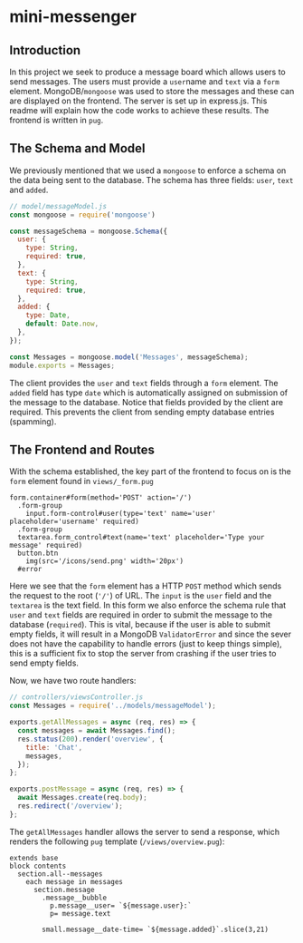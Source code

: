 # mini-messenger
## Introduction
In this project we seek to produce a message board which allows users to send messages. The users must provide a `user`name and `text` via a `form` element. MongoDB/`mongoose` was used to store the messages and these can are displayed on the frontend. The server is set up in express.js. This readme will explain how the code works to achieve these results. The frontend is written in `pug`. 

## The Schema and Model
We previously mentioned that we used a `mongoose` to enforce a schema on the data being sent to the database. The schema has three fields: `user`, `text` and `added`. 
```js
// model/messageModel.js
const mongoose = require('mongoose')

const messageSchema = mongoose.Schema({
  user: {
    type: String,
    required: true,
  },
  text: {
    type: String,
    required: true,
  },
  added: {
    type: Date,
    default: Date.now,
  },
});

const Messages = mongoose.model('Messages', messageSchema);
module.exports = Messages;
```
The client provides the `user` and `text` fields through a `form` element. The `added` field has type `date` which is automatically assigned on submission of the message to the database. Notice that fields provided by the client are required. This prevents the client from sending empty database entries (spamming).

## The Frontend and Routes
With the schema established, the key part of the frontend to focus on is the `form` element found in `views/_form.pug`

```pug
form.container#form(method='POST' action='/')
  .form-group
    input.form-control#user(type='text' name='user' placeholder='username' required)
  .form-group
  textarea.form_control#text(name='text' placeholder='Type your message' required)
  button.btn
    img(src='/icons/send.png' width='20px')
  #error
```

Here we see that the `form` element has a HTTP `POST` method which sends the request to the root (`'/'`) of URL. The `input` is the `user` field and the `textarea` is the text field. In this form we also enforce the schema rule that `user` and `text` fields are required in order to submit the message to the database (`required`). This is vital, because if the user is able to submit empty fields, it will result in a MongoDB `ValidatorError` and since the sever does not have the capability to handle errors (just to keep things simple), this is a sufficient fix to stop the server from crashing if the user tries to send empty fields. 

Now, we have two route handlers:
```js
// controllers/viewsController.js
const Messages = require('../models/messageModel');

exports.getAllMessages = async (req, res) => {
  const messages = await Messages.find();
  res.status(200).render('overview', {
    title: 'Chat',
    messages,
  });
};

exports.postMessage = async (req, res) => {
  await Messages.create(req.body);
  res.redirect('/overview');
};
```

The `getAllMessages` handler allows the server to send a response, which renders the following `pug` template (`/views/overview.pug`):

```pug
extends base
block contents
  section.all--messages
    each message in messages
      section.message
        .message__bubble
          p.message__user= `${message.user}:`
          p= message.text
          
        small.message__date-time= `${message.added}`.slice(3,21) 
```
